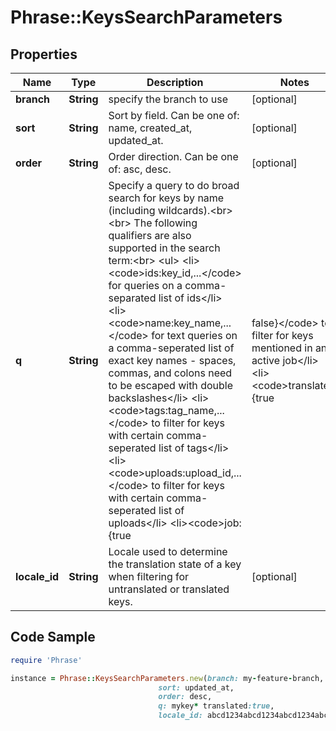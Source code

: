 # Phrase::KeysSearchParameters

## Properties

Name | Type | Description | Notes
------------ | ------------- | ------------- | -------------
**branch** | **String** | specify the branch to use | [optional] 
**sort** | **String** | Sort by field. Can be one of: name, created_at, updated_at. | [optional] 
**order** | **String** | Order direction. Can be one of: asc, desc. | [optional] 
**q** | **String** | Specify a query to do broad search for keys by name (including wildcards).&lt;br&gt;&lt;br&gt; The following qualifiers are also supported in the search term:&lt;br&gt; &lt;ul&gt;   &lt;li&gt;&lt;code&gt;ids:key_id,...&lt;/code&gt; for queries on a comma-separated list of ids&lt;/li&gt;   &lt;li&gt;&lt;code&gt;name:key_name,...&lt;/code&gt; for text queries on a comma-seperated list of exact key names - spaces, commas, and colons need to be escaped with double backslashes&lt;/li&gt;   &lt;li&gt;&lt;code&gt;tags:tag_name,...&lt;/code&gt; to filter for keys with certain comma-seperated list of tags&lt;/li&gt;   &lt;li&gt;&lt;code&gt;uploads:upload_id,...&lt;/code&gt; to filter for keys with certain comma-seperated list of uploads&lt;/li&gt;   &lt;li&gt;&lt;code&gt;job:{true|false}&lt;/code&gt; to filter for keys mentioned in an active job&lt;/li&gt;   &lt;li&gt;&lt;code&gt;translated:{true|false}&lt;/code&gt; for translation status (also requires &lt;code&gt;locale_id&lt;/code&gt; to be specified)&lt;/li&gt;   &lt;li&gt;&lt;code&gt;updated_at:{&amp;gt;&#x3D;|&amp;lt;&#x3D;}2013-02-21T00:00:00Z&lt;/code&gt; for date range queries&lt;/li&gt;   &lt;li&gt;&lt;code&gt;unmentioned_in_upload:upload_id,...&lt;/code&gt; to filter keys unmentioned within upload. When multiple upload IDs provided, matches only keys not mentioned in &lt;strong&gt;all&lt;/strong&gt; uploads&lt;/li&gt; &lt;/ul&gt; Find more examples &lt;a href&#x3D;\&quot;#overview--usage-examples\&quot;&gt;here&lt;/a&gt;. Please note: If &lt;code&gt;tags&lt;/code&gt; are added to filter the search, the search will be limited to a maximum of 65,536 tagged keys.  | [optional] 
**locale_id** | **String** | Locale used to determine the translation state of a key when filtering for untranslated or translated keys. | [optional] 

## Code Sample

```ruby
require 'Phrase'

instance = Phrase::KeysSearchParameters.new(branch: my-feature-branch,
                                 sort: updated_at,
                                 order: desc,
                                 q: mykey* translated:true,
                                 locale_id: abcd1234abcd1234abcd1234abcd1234)
```


